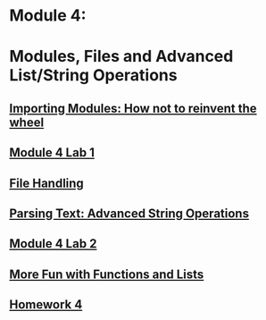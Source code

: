 # Module 4: 
# Modules, Files and Advanced List/String Operations

## [Importing Modules: How not to reinvent the wheel](https://github.com/summerela/intro_programming_python/blob/master/Module4/2_File_Handling.ipynb)

## [Module 4 Lab 1](Lab1.md)

## [File Handling](https://github.com/summerela/intro_programming_python/blob/master/Module4/1_Importing_Modules.ipynb)

## [Parsing Text: Advanced String Operations](https://github.com/summerela/intro_programming_python/blob/master/Module4/3_parsing_text.ipynb)

## [Module 4 Lab 2](Lab2.md)

## [More Fun with Functions and Lists](https://github.com/summerela/intro_programming_python/blob/master/Module4/4_more_functions.ipynb)

## [Homework 4](https://canvas.uw.edu/courses/1105303/assignments/3464478)

